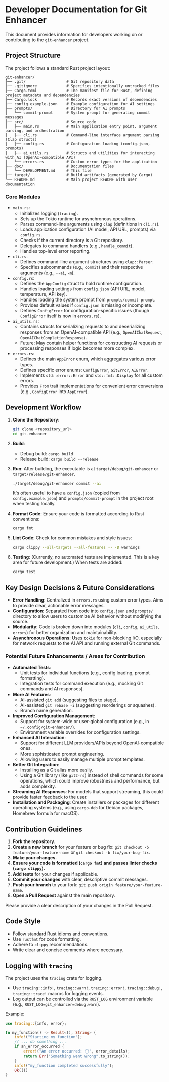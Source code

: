 # Developer Documentation for Git Enhancer

This document provides information for developers working on or contributing to the `git-enhancer` project.

## Project Structure

The project follows a standard Rust project layout:

```
git-enhancer/
├── .git/                  # Git repository data
├── .gitignore             # Specifies intentionally untracked files
├── Cargo.toml             # The manifest file for Rust, defining project metadata and dependencies
├── Cargo.lock             # Records exact versions of dependencies
├── config.example.json    # Example configuration for AI settings
├── prompts/               # Directory for AI prompts
│   └── commit-prompt      # System prompt for generating commit messages
├── src/                   # Source code
│   ├── main.rs            # Main application entry point, argument parsing, and orchestration
│   ├── cli.rs             # Command-line interface argument parsing (Clap structs)
│   ├── config.rs          # Configuration loading (config.json, prompts)
│   ├── ai_utils.rs        # Structs and utilities for interacting with AI (OpenAI-compatible API)
│   └── errors.rs          # Custom error types for the application
├── doc/                   # Documentation files
│   └── DEVELOPMENT.md     # This file
├── target/                # Build artifacts (generated by Cargo)
└── README.md              # Main project README with user documentation
```

### Core Modules

*   `main.rs`:
    *   Initializes logging (`tracing`).
    *   Sets up the Tokio runtime for asynchronous operations.
    *   Parses command-line arguments using `clap` (definitions in `cli.rs`).
    *   Loads application configuration (AI model, API URL, prompts) via `config.rs`.
    *   Checks if the current directory is a Git repository.
    *   Delegates to command handlers (e.g., `handle_commit`).
    *   Handles top-level error reporting.
*   `cli.rs`:
    *   Defines command-line argument structures using `clap::Parser`.
    *   Specifies subcommands (e.g., `commit`) and their respective arguments (e.g., `--ai`, `-m`).
*   `config.rs`:
    *   Defines the `AppConfig` struct to hold runtime configuration.
    *   Handles loading settings from `config.json` (API URL, model, temperature, API key).
    *   Handles loading the system prompt from `prompts/commit-prompt`.
    *   Provides default values if `config.json` is missing or incomplete.
    *   Defines `ConfigError` for configuration-specific issues (though `ConfigError` itself is now in `errors.rs`).
*   `ai_utils.rs`:
    *   Contains structs for serializing requests to and deserializing responses from an OpenAI-compatible API (e.g., `OpenAIChatRequest`, `OpenAIChatCompletionResponse`).
    *   Future: May contain helper functions for constructing AI requests or processing responses if logic becomes more complex.
*   `errors.rs`:
    *   Defines the main `AppError` enum, which aggregates various error types.
    *   Defines specific error enums: `ConfigError`, `GitError`, `AIError`.
    *   Implements `std::error::Error` and `std::fmt::Display` for all custom errors.
    *   Provides `From` trait implementations for convenient error conversions (e.g., `ConfigError` into `AppError`).

## Development Workflow

1.  **Clone the Repository**:
    ```bash
    git clone <repository_url>
    cd git-enhancer
    ```

2.  **Build**:
    *   Debug build: `cargo build`
    *   Release build: `cargo build --release`

3.  **Run**:
    After building, the executable is at `target/debug/git-enhancer` or `target/release/git-enhancer`.
    ```bash
    ./target/debug/git-enhancer commit --ai
    ```
    It's often useful to have a `config.json` (copied from `config.example.json`) and `prompts/commit-prompt` in the project root when testing locally.

4.  **Format Code**:
    Ensure your code is formatted according to Rust conventions:
    ```bash
    cargo fmt
    ```

5.  **Lint Code**:
    Check for common mistakes and style issues:
    ```bash
    cargo clippy --all-targets --all-features -- -D warnings
    ```

6.  **Testing**:
    (Currently, no automated tests are implemented. This is a key area for future development.)
    When tests are added:
    ```bash
    cargo test
    ```

## Key Design Decisions & Future Considerations

*   **Error Handling**: Centralized in `errors.rs` using custom error types. Aims to provide clear, actionable error messages.
*   **Configuration**: Separated from code into `config.json` and `prompts/` directory to allow users to customize AI behavior without modifying the source.
*   **Modularity**: Code is broken down into modules (`cli`, `config`, `ai_utils`, `errors`) for better organization and maintainability.
*   **Asynchronous Operations**: Uses `tokio` for non-blocking I/O, especially for network requests to the AI API and running external Git commands.

### Potential Future Enhancements / Areas for Contribution

*   **Automated Tests**:
    *   Unit tests for individual functions (e.g., config loading, prompt formatting).
    *   Integration tests for command execution (e.g., mocking Git commands and AI responses).
*   **More AI Features**:
    *   AI-assisted `git add` (suggesting files to stage).
    *   AI-assisted `git rebase -i` (suggesting reorderings or squashes).
    *   Branch name generation.
*   **Improved Configuration Management**:
    *   Support for system-wide or user-global configuration (e.g., in `~/.config/git-enhancer/`).
    *   Environment variable overrides for configuration settings.
*   **Enhanced AI Interaction**:
    *   Support for different LLM providers/APIs beyond OpenAI-compatible ones.
    *   More sophisticated prompt engineering.
    *   Allowing users to easily manage multiple prompt templates.
*   **Better Git Integration**:
    *   Installing as a Git alias more easily.
    *   Using a Git library (like `git2-rs`) instead of shell commands for some operations, which could improve robustness and performance, but adds complexity.
*   **Streaming AI Responses**: For models that support streaming, this could provide faster feedback to the user.
*   **Installation and Packaging**: Create installers or packages for different operating systems (e.g., using `cargo-deb` for Debian packages, Homebrew formula for macOS).

## Contribution Guidelines

1.  **Fork the repository.**
2.  **Create a new branch** for your feature or bug fix: `git checkout -b feature/your-feature-name` or `git checkout -b fix/your-bug-fix`.
3.  **Make your changes.**
4.  **Ensure your code is formatted (`cargo fmt`) and passes linter checks (`cargo clippy`).**
5.  **Add tests** for your changes if applicable.
6.  **Commit your changes** with clear, descriptive commit messages.
7.  **Push your branch** to your fork: `git push origin feature/your-feature-name`.
8.  **Open a Pull Request** against the main repository.

Please provide a clear description of your changes in the Pull Request.

## Code Style

*   Follow standard Rust idioms and conventions.
*   Use `rustfmt` for code formatting.
*   Adhere to `clippy` recommendations.
*   Write clear and concise comments where necessary.

## Logging with `tracing`

The project uses the `tracing` crate for logging.
*   Use `tracing::info!`, `tracing::warn!`, `tracing::error!`, `tracing::debug!`, `tracing::trace!` macros for logging events.
*   Log output can be controlled via the `RUST_LOG` environment variable (e.g., `RUST_LOG=git_enhancer=debug,warn`).

Example:
```rust
use tracing::{info, error};

fn my_function() -> Result<(), String> {
    info!("Starting my_function");
    // ... do something ...
    if an_error_occurred {
        error!("An error occurred: {}", error_details);
        return Err("Something went wrong".to_string());
    }
    info!("my_function completed successfully");
    Ok(())
}
```